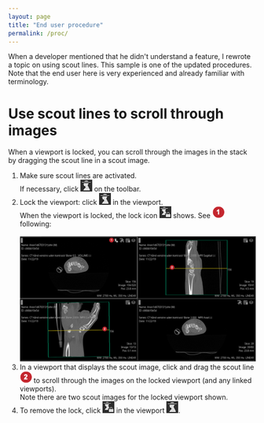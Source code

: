 ```yaml
---
layout: page
title: "End user procedure"
permalink: /proc/
---
```


When a developer mentioned that he didn't understand a feature, I rewrote a topic on using scout lines. This sample is one of the updated procedures. Note that the end user here is very experienced and already familiar with terminology.

# Use scout lines to scroll through images

When a viewport is locked, you can scroll through the images in the stack by dragging the scout line in a scout image.

1. Make sure scout lines are activated. <br/>
If necessary, click ![scout icon](icon_scout.png) on the toolbar.
2. Lock the viewport: click ![scout icon](icon_scout.png) in the viewport. <br/>
When the viewport is locked, the lock icon ![scout locked icon](icon_scout_lock.png) shows. See ![one](icon_1.png) following: <br/><br/>
![viewport locked](image_vp_locked.png)<br/>
3. In a viewport that displays the scout image, click and drag the scout line ![two](icon_2.png) to scroll through the images on the locked viewport (and any linked viewports). <br/>
Note there are two scout images for the locked viewport shown.
4. To remove the lock, click ![scout locked icon](icon_scout_lock.png) in the viewport ![scout icon](icon_scout.png).
